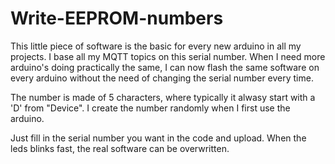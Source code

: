 # Write-EEPROM-numbers

This little piece of software is the basic for every new arduino in all my projects. I base all my MQTT topics on this serial number. When I need more arduino's doing practically the same, I can now flash the same software on every arduino without the need of changing the serial number every time. 

The number is made of 5 characters, where typically it alwasy start with a 'D' from "Device". I create the number randomly when I first use the arduino. 

Just fill in the serial number you want in the code and upload. When the leds blinks fast, the real software can be overwritten.
